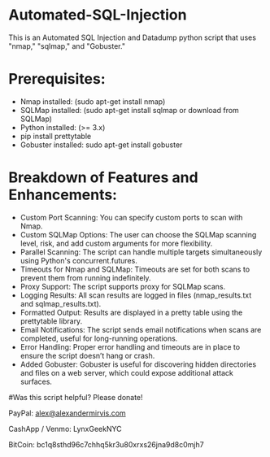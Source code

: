 # Automated-SQL-Injection
This is an Automated SQL Injection and Datadump python script that uses "nmap," "sqlmap," and "Gobuster."

# Prerequisites:
- Nmap installed: (sudo apt-get install nmap)
- SQLMap installed: (sudo apt-get install sqlmap or download from SQLMap)
- Python installed: (>= 3.x)
- pip install prettytable
- Gobuster installed: sudo apt-get install gobuster

# Breakdown of Features and Enhancements:
- Custom Port Scanning: You can specify custom ports to scan with Nmap.
- Custom SQLMap Options: The user can choose the SQLMap scanning level, risk, and add custom arguments for more flexibility.
- Parallel Scanning: The script can handle multiple targets simultaneously using Python's concurrent.futures.
- Timeouts for Nmap and SQLMap: Timeouts are set for both scans to prevent them from running indefinitely.
- Proxy Support: The script supports proxy for SQLMap scans.
- Logging Results: All scan results are logged in files (nmap_results.txt and sqlmap_results.txt).
- Formatted Output: Results are displayed in a pretty table using the prettytable library.
- Email Notifications: The script sends email notifications when scans are completed, useful for long-running operations.
- Error Handling: Proper error handling and timeouts are in place to ensure the script doesn’t hang or crash.
- Added Gobuster: Gobuster is useful for discovering hidden directories and files on a web server, which could expose additional attack surfaces.

#Was this script helpful? Please donate!

PayPal: alex@alexandermirvis.com

CashApp / Venmo: LynxGeekNYC

BitCoin: bc1q8sthd96c7chhq5kr3u80xrxs26jna9d8c0mjh7

